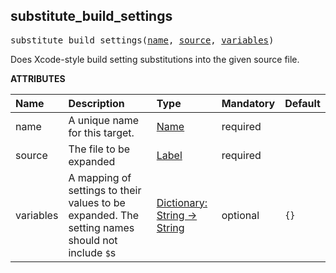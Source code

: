 <!-- Generated with Stardoc: http://skydoc.bazel.build -->



<a id="substitute_build_settings"></a>

## substitute_build_settings

<pre>
substitute_build_settings(<a href="#substitute_build_settings-name">name</a>, <a href="#substitute_build_settings-source">source</a>, <a href="#substitute_build_settings-variables">variables</a>)
</pre>

Does Xcode-style build setting substitutions into the given source file.


**ATTRIBUTES**


| Name  | Description | Type | Mandatory | Default |
| :------------- | :------------- | :------------- | :------------- | :------------- |
| <a id="substitute_build_settings-name"></a>name |  A unique name for this target.   | <a href="https://bazel.build/concepts/labels#target-names">Name</a> | required |  |
| <a id="substitute_build_settings-source"></a>source |  The file to be expanded   | <a href="https://bazel.build/concepts/labels">Label</a> | required |  |
| <a id="substitute_build_settings-variables"></a>variables |  A mapping of settings to their values to be expanded. The setting names should not include <code>$</code>s   | <a href="https://bazel.build/rules/lib/dict">Dictionary: String -> String</a> | optional | <code>{}</code> |


